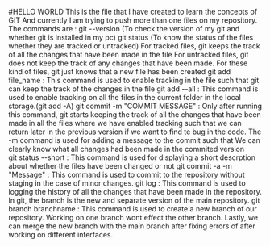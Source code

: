 #HELLO WORLD
This is the file that I have created to learn the concepts of GIT
And currently I am trying to push more than one files on my repository.
The commands are :
git --version (To check the version of my git and whether git is installed in my pc)
git status (To know the status of the files whether they are tracked or untracked) 
            For tracked files, git keeps the track of all the changes that have been made in the file
            For untracked files, git does not keep the track of any changes that have been made. For these kind of files, git just knows that a new file has been created
git add file_name : This command is used to enable tracking in the file such that git can keep 
                    the   track of the changes in the file 
git add --all : This command is used to enable tracking on all the files in the current folder in 
                the local storage.(git add -A)
git commit -m "COMMIT MESSAGE" : Only after running this command, git starts keeping the track of 
                all the changes that have been made in all the files where we have enabled tracking such that we can return later in the previous version if we want to find te bug in the code. The -m command is used for adding a message to the commit such that We can clearly know what all changes had been made in the commited version   
git status --short : This command is used for displaying a short descrption about whether the 
                    files have been changed or not 
git commit -a -m "Message" : This command is used to commit to the repository without staging in 
                    the case of minor changes.
git log : This command is used to logging the history of all the changes that have been made in 
            the repository.
            In git, the branch is the new and separate version of the main repository.
git branch branchname : This command is used to create a new branch of our repository. Working on 
                one branch wont effect the other branch. Lastly, we can merge the new branch with the main branch after fixing errors of after working on different interfaces.
